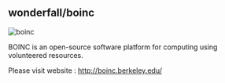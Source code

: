 ## wonderfall/boinc

![boinc](https://boinc.berkeley.edu/logo/boinc_600.jpg)

BOINC is an open-source software platform for computing using volunteered resources.

Please visit website : http://boinc.berkeley.edu/
